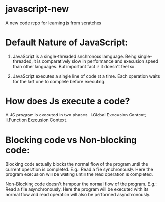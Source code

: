# javascript-new
A new code repo for learning js from scratches

# Default Nature of JavaScript:
1. JavaScript is a single-threaded snchronous lamguage. Being single-threaded, it is comparatively slow in performance and execusion speed than other languages. But important fact is it doesn't feel so.  

2. JavaScript executes a single line of code at a time.
    Each operation waits for the last one to complete before executing.   

# How does Js execute a code?
A JS program is executed in two phases- i.Global Execusion Context;  ii.Function Execusion Context.

# Blocking code vs Non-blocking code:
Blocking code actually blocks the normal flow of the program until the current operation is completed. E.g.: Read a file synchronously. Here the program execusion will be waiting untill the read operation is completed.

Non-Blocking code doesn't hampour the normal flow of the program.
E.g.: Read a file asynchronously. Here the program will be executed with its normal flow and read operation will also be performed asynchronously.